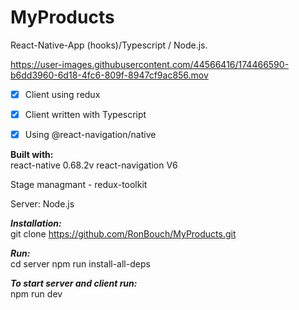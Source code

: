 # MyProducts
React-Native-App (hooks)/Typescript / Node.js.

https://user-images.githubusercontent.com/44566416/174466590-b6dd3960-6d18-4fc6-809f-8947cf9ac856.mov


- [x]  Client using redux
- [x]  Client written with Typescript
- [x]  Using @react-navigation/native


__Built with:__  <br />
  react-native 0.68.2v
  react-navigation V6

  Stage managmant - redux-toolkit

  Server: Node.js

***Installation:***  <br />
  git clone https://github.com/RonBouch/MyProducts.git

***Run:***  <br />
  cd server
  npm run install-all-deps     

***To start server and client run:***  <br />
  npm run dev


